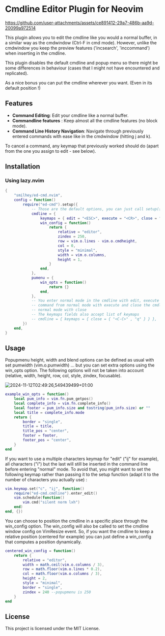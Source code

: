 # Cmdline Editor Plugin for Neovim

https://github.com/user-attachments/assets/ce891412-29a7-486b-aa9d-20099a972514

This plugin allows you to edit the cmdline like you would a normal buffer, in a
similar way as the cmdwindow (Ctrl-F in cmd mode). However, unlike the cmdwindow
you keep the preview features ('incsearch', 'inccommand') when inserting in the
cmdline.

This plugin disables the default cmdline and popup menu so there might be some
differences in behaviour (cases that I might not have encountered and replicated).

As a nice bonus you can put the cmdline wherever you want. (Even in its default position !)

## Features

- **Command Editing**: Edit your cmdline like a normal buffer.
- **Commandline features** : Keep almost all the cmdline features (no block mode).
- **Command Line History Navigation**: Navigate through previously entered
  commands with ease like in the cmdwindow (hitting j and k).

To cancel a command, any keymap that previously worked should do (apart from the one you assign to edit - see below).

## Installation

### Using lazy.nvim

```lua
{
	"smilhey/ed-cmd.nvim",
	config = function()
		require("ed-cmd").setup({
			-- Those are the default options, you can just call setup({}) if you don't want to change the defaults
			cmdline = {
				keymaps = { edit = "<ESC>", execute = "<CR>", close = "<C-C>" },
				win_config = function()
					return {
						relative = "editor",
						zindex = 250,
						row = vim.o.lines - vim.o.cmdheight,
						col = 0,
						style = "minimal",
						width = vim.o.columns,
						height = 1,
					}
				end,
			},
			pumenu = {
				win_opts = function()
					return {}
				end,
			},
			-- You enter normal mode in the cmdline with edit, execute a
			-- command from normal mode with execute and close the cmdline in
			-- normal mode with close
			-- The keymaps fields also accept list of keymaps
			-- cmdline = { keymaps = { close = { "<C-C>" , "q" } } },
		})
	end,
}
```

## Usage

Popupmenu height, width and blend options can be defined as usual with set pumwidth (vim.o.pumwidth) ... but you can set
extra options using the win_opts option. The following options will not be taken into account (relative, width, height, row, col,
style, zindex, focusable).

![2024-11-12T02:49:26,549439499+01:00](https://github.com/user-attachments/assets/e583eca8-8c36-4cd6-bece-636c6ca3b790)

```lua
example_win_opts = function()
	local pum_info = vim.fn.pum_getpos()
	local complete_info = vim.fn.complete_info()
	local footer = pum_info.size and tostring(pum_info.size) or ""
	local title = complete_info.mode
	return {
		border = "single",
		title = title,
		title_pos = "center",
		footer = footer,
		footer_pos = "center",
	}
end
```

If you want to use a multiple characters keymap for "edit" ("ij" for example), all characters ("i") but the last will still
be inserted in the command line before entering "normal" mode. To avoid that, you might want to set the following keymap rather
than passing it to the setup function (adapt it to the number of characters you actually use) :

```lua
vim.keymap.set("c", "ij", function()
	require("ed-cmd.cmdline").enter_edit()
	vim.schedule(function()
		vim.cmd("silent norm lxh")
	end)
end, {})
```

You can choose to position the cmdline in a specific place through the win_config option. The win_config will also be called
to set the cmdline window config on VimResize event. So, if you want the cmdline to keep a relative position (centered for example)
you can just define a win_config that computes a position dynamically.

```lua
centered_win_config = function()
	return {
		relative = "editor",
		width = math.ceil(vim.o.columns / 3),
		row = math.floor(vim.o.lines * 0.2),
		col = math.floor(vim.o.columns / 3),
		height = 2,
		style = "minimal",
		border = "single",
		zindex = 240 --popupmenu is 250
	}
end
```

## License

This project is licensed under the MIT License.
